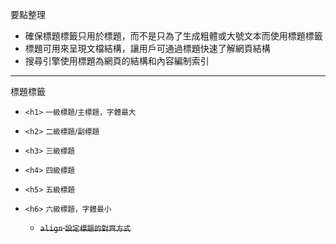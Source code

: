 要點整理
- 確保標題標籤只用於標題，而不是只為了生成粗體或大號文本而使用標題標籤
- 標題可用來呈現文檔結構，讓用戶可通過標題快速了解網頁結構
- 搜尋引擎使用標題為網頁的結構和內容編制索引

---

標題標籤
- `<h1>` <small>一級標題/主標題，字體最大</small>
- `<h2>` <small>二級標題/副標題</small>
- `<h3>` <small>三級標題</small>
- `<h4>` <small>四級標題</small>
- `<h5>` <small>五級標題</small>
- `<h6>` <small>六級標題，字體最小</small>
	
	- <s>`align` <small>設定標題的對齊方式</small></s>